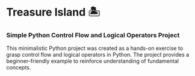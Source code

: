 # Treasure Island 🏝️

### Simple Python Control Flow and Logical Operators Project

This minimalistic Python project was created as a hands-on exercise to grasp control flow and logical operators in Python. The project provides a beginner-friendly example to reinforce understanding of fundamental concepts.
